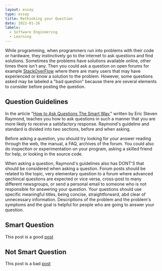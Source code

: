 ```yaml
---
layout: essay
type: essay
title: Rethinking your Question
date: 2022-01-26
labels:
  - Software Engineering
  - Learning
---
```


While programming, when programmers run into problems with their code or hardware, they instinctively go to the internet to ask questions and find solutions. Sometimes the problems have solutions available online, other times there isn't any. Then you could ask a question on open forums for example <a href="https://stackoverflow.com/">StackOverFlow</a> where there are many users that may have experienced or know a solution to the problem. However, some questions asked may be labeled a "bad question" because there are several elements to consider before posting the question.

## Question Guidelines
In the article "<a href="http://www.catb.org/esr/faqs/smart-questions.html">How to Ask Questions The Smart Way</a>," written by Eric Steven Raymond, teaches you how to ask questions in such a manner that you are more likely to receive a satisfactory response. Raymond's guideline and standard is divided into two sections, before and when asking.

Before asking a question, you should try looking for your answer reading through the web, the manual, a FAQ, archives of the forum. You could also do inspection or experimentation on your program, asking a skilled friend for help, or looking in the source code.

When asking a question, Raymond's guidelines also has DONT'S that should be considered when asking a question. Forum posts should be related to the topic, very elementary question to a forum where advanced qechincal questions are expected or vice versa, cross-post to many different newsgroups, or send a personal email to someone who is not responsible for answering your question. Your questions should use specific meaningful titles, being concise, straightforward, abd clear of unnecessary information. Descriptions of the problem and the problem's symptoms and the goal is helpful for people who are going to answer your question.

## Smart Question
This post is a good <a href="https://stackoverflow.com/questions/208105/remove-properties-from-objects-javascript">post</a>

## Not Smart Question
This post is a bad <a href="https://stackoverflow.com/questions/20574925/c-file-homework">post</a>
